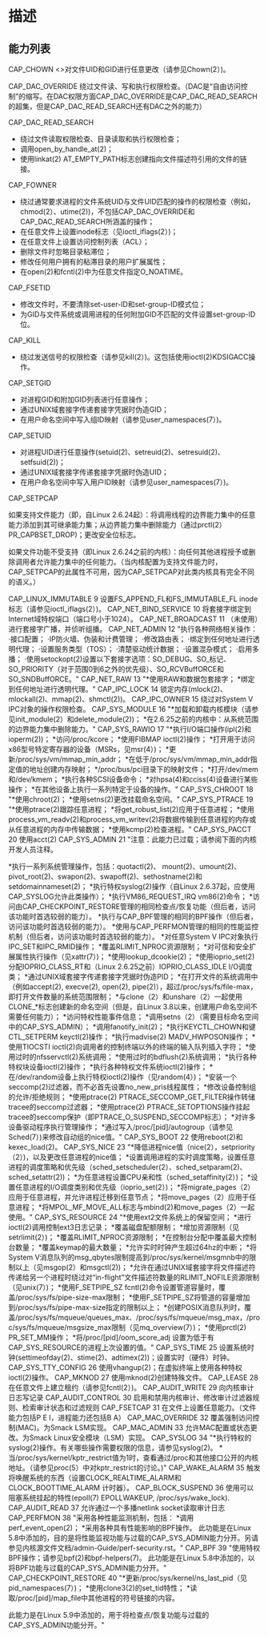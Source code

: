 
# 描述
## 能力列表
CAP_CHOWN 
<>对文件UID和GID进行任意更改（请参见Chown(2）)。

CAP_DAC_OVERRIDE
 绕过文件读、写和执行权限检查。（DAC是“自由访问控制”的缩写。在DAC权限方面CAP_DAC_OVERRIDE是CAP_DAC_READ_SEARCH的超集，但是CAP_DAC_READ_SEARCH还有DAC之外的能力）

CAP_DAC_READ_SEARCH
* 绕过文件读取权限检查、目录读取和执行权限检查；
* 调用open_by_handle_at(2)；
* 使用linkat(2) AT_EMPTY_PATH标志创建指向文件描述符引用的文件的链接。

CAP_FOWNER
* 绕过通常要求进程的文件系统UID与文件UID匹配的操作的权限检查（例如，chmod(2）、utime(2))，不包括CAP_DAC_OVERRIDE和CAP_DAC_READ_SEARCH所涵盖的操作；
* 在任意文件上设置inode标志（见ioctl_iflags(2）)；
* 在任意文件上设置访问控制列表（ACL）；
* 删除文件时忽略目录粘滞位；
* 修改任何用户拥有的粘滞目录的用户扩展属性；
* 在open(2)和fcntl(2)中为任意文件指定O_NOATIME。
 
CAP_FSETID
* 修改文件时，不要清除set-user-ID和set-group-ID模式位；
* 为GID与文件系统或调用进程的任何附加GID不匹配的文件设置set-group-ID位。
  
CAP_KILL
* 绕过发送信号的权限检查（请参见kill(2）)。这包括使用ioctl(2)KDSIGACC操作。

CAP_SETGID
* 对进程GID和附加GID列表进行任意操作；
* 通过UNIX域套接字传递套接字凭据时伪造GID；
* 在用户命名空间中写入组ID映射（请参见user_namespaces(7）)。

CAP_SETUID
* 对进程UID进行任意操作(setuid(2)、setreuid(2)、setresuid(2)、setfsuid(2))；
* 通过UNIX域套接字传递套接字凭据时伪造UID；
* 在用户命名空间中写入用户ID映射（请参见user_namespaces(7）)。
  
CAP_SETPCAP

如果支持文件能力（即，自Linux 2.6.24起）：将调用线程的边界能力集中的任意能力添加到其可继承能力集；从边界能力集中删除能力（通过prctl(2）PR_CAPBSET_DROP)；更改安全位标志。

如果文件功能不受支持（即Linux 2.6.24之前的内核）：向任何其他进程授予或删除调用者允许能力集中的任何能力。（当内核配置为支持文件能力时，CAP_SETPCAP的此属性不可用，因为CAP_SETPCAP对此类内核具有完全不同的语义。）

CAP_LINUX_IMMUTABLE	9	设置FS_APPEND_FL和FS_IMMUTABLE_FL inode标志（请参见ioctl_iflags(2）)。
CAP_NET_BIND_SERVICE	10	将套接字绑定到Internet域特权端口（端口号小于1024）。
CAP_NET_BROADCAST	11	（未使用）进行套接字广播，并侦听组播。
CAP_NET_ADMIN	12	"执行各种网络相关操作：
·接口配置；
·IP防火墙、伪装和计费管理；
·修改路由表；
·绑定到任何地址进行透明代理；
·设置服务类型（TOS）；
·清楚驱动统计数据；
·设置混杂模式；
·启用多播；
·使用setockopt(2)设置以下套接字选项：SO_DEBUG、SO_标记、SO_PRIORITY（对于范围0到6之外的优先级）、SO_RCVBuffORCE和SO_SNDBuffORCE。"
CAP_NET_RAW	13	"*使用RAW和数据包套接字；
*绑定到任何地址进行透明代理。"
CAP_IPC_LOCK	14	锁定内存(mlock(2)、mlockall(2)、mmap(2)、shmctl(2))。
CAP_IPC_OWNER	15	绕过对System V IPC对象的操作权限检查。
CAP_SYS_MODULE	16	"*加载和卸载内核模块（请参见init_module(2）和delete_module(2))；
*在2.6.25之前的内核中：从系统范围的边界能力集中删除能力。"
CAP_SYS_RAWIO	17	"*执行I/O端口操作(ipl(2)和ioperm(2))；
*访问/proc/kcore；
*使用FIBMAP ioctl(2)操作；
*打开用于访问x86型号特定寄存器的设备（MSRs，见msr(4）)；
*更新/proc/sys/vm/mmap_min_addr；
*在低于/proc/sys/vm/mmap_min_addr指定值的地址创建内存映射；
*/proc/bus/pci目录下的映射文件；
*打开/dev/mem和/dev/kmem；
*执行各种SCSI设备命令；
*对hpsa(4)和cciss(4)设备进行某些操作；
*在其他设备上执行一系列特定于设备的操作。"
CAP_SYS_CHROOT	18	"*使用chroot(2)；
*使用setns(2)更改挂载命名空间。"
CAP_SYS_PTRACE	19	"*使用ptrace(2)跟踪任意进程；
*将get_robust_list(2)应用于任意进程；
*使用process_vm_readv(2)和process_vm_writev(2)将数据传输到任意进程的内存或从任意进程的内存中传输数据；
*使用kcmp(2)检查进程。"
CAP_SYS_PACCT	20	使用acct(2)
CAP_SYS_ADMIN	21	"注意：此能力已过载；请参阅下面的内核开发人员注释。

*执行一系列系统管理操作，包括：quotactl(2)、 mount(2)、umount(2)、pivot_root(2)、swapon(2)、swapoff(2)、sethostname(2)和setdomainnameset(2)；
*执行特权syslog(2)操作（自Linux 2.6.37起，应使用CAP_SYSLOG允许此类操作）；
*执行VM86_REQUEST_IRQ vm86(2)命令；
*访问由CAP_CHECKPOINT_RESTORE管理的相同检查点/恢复功能（但后者，访问该功能时首选较弱的能力）。
*执行与CAP_BPF管理的相同的BPF操作（但后者，访问该功能时首选较弱的能力）。
*使用与CAP_PERFMON管理的相同的性能监控机制（但后者，访问该功能时首选较弱的能力）。
*对任意System V IPC对象执行IPC_SET和IPC_RMID操作；
*覆盖RLIMIT_NPROC资源限制；
*对可信和安全扩展属性执行操作（见xattr(7）)；
*使用lookup_dcookie(2)；
*使用ioprio_set(2)分配IOPRIO_CLASS_RT和（Linux 2.6.25之前）IOPRIO_CLASS_IDLE I/O调度类；
*通过UNIX域套接字传递套接字凭据时伪造PID；
*在打开文件的系统调用中（例如accept(2), execve(2), open(2), pipe(2)），超过/proc/sys/fs/file-max，即打开文件数量的系统范围限制；
*与clone（2）和unshare（2）一起使用 CLONE_*标志创建新的命名空间（但是，自Linux 3.8以来，创建用户命名空间不需要任何能力）；
*访问特权性能事件信息；
*调用setns（2）（需要目标命名空间中的CAP_SYS_ADMIN）；
*调用fanotify_init(2)；
*执行KEYCTL_CHOWN和键CTL_SETPERM keyctl(2)操作；
*执行madvise(2) MADV_HWPOSON操作；
*使用TIOCSTI ioctl(2)向调用者的控制终端以外的终端的输入队列插入字符；
*使用过时的nfsservctl(2)系统调用；
*使用过时的bdflush(2)系统调用；
*执行各种特权块设备ioctl(2)操作；
*执行各种特权文件系统ioctl(2)操作；
*在/dev/random设备上执行特权ioctl(2)操作（见random(4）)；
*安装一个seccomp(2)过滤器，而不必首先设置no_new_pris线程属性；
*修改设备控制组的允许/拒绝规则；
*使用ptrace(2) PTRACE_SECCOMP_GET_FILTER操作转储tracee的seccomp过滤器；
*使用ptrace(2) PTRACE_SETOPTIONS操作挂起tracee的seccomp保护（即PTRACE_O_SUSPEND_SECCOMP标志）；
*对许多设备驱动程序执行管理操作；
*通过写入/proc/[pid]/autogroup（请参见Sched(7）)来修改自动组的nice值。"
CAP_SYS_BOOT	22	使用reboot(2)和kexec_load(2)。
CAP_SYS_NICE	23	"*降低进程nice值（nice(2），setpriority（2）)，以及更改任意进程的nice值；
*设置调用进程的实时调度策略，设置任意进程的调度策略和优先级（sched_setscheduler(2）、sched_setparam(2)、sched_setattr(2))；
*为任意进程设置CPU亲和性（sched_setaffinity(2）)；
*设置任意进程的I/O调度类别和优先级（ioprio_set(2）)；
*将migrate_pages（2）应用于任意进程，并允许进程迁移到任意节点；
*将move_pages（2）应用于任意进程；
*将MPOL_MF_MOVE_ALL标志与mbind(2)和move_pages（2）一起使用。"
CAP_SYS_RESOURCE	24	"*使用ext2文件系统上的保留空间；
*进行ioctl(2)调用控制ext3日志记录；
*覆盖磁盘配额限制；
*增加资源限制（见setrlimit(2）)；
*覆盖RLIMIT_NPROC资源限制；
*在控制台分配中覆盖最大控制台数量；
*覆盖keymap的最大数量；
*允许实时时钟产生超过64hz的中断；
*将System V消息队列的msg_qbytes限制提高到/proc/sys/kernel/msgmnb中的限制以上（见msgop(2）和msgctl(2))；
*允许在通过UNIX域套接字将文件描述符传递给另一个进程时绕过对“in-flight”文件描述符数量的RLIMIT_NOFILE资源限制（见unix(7）)；
*使用F_SETPIPE_SZ fcntl(2)命令设置管道容量时，覆盖/proc/sys/fs/pipe-size-max限制；
*使用F_SETPIPE_SZ将管道的容量增加到/proc/sys/fs/pipe-max-size指定的限制以上；
*创建POSIX消息队列时，覆盖/proc/sys/fs/mqueue/queues_max、/proc/sys/fs/mqueue/msg_max，/proc/sys/fs/mqueue/msgsize_max限制（见mq_overview(7）)；
*使用prctl(2) PR_SET_MM操作；
*将/proc/[pid]/oom_score_adj 设置为低于有CAP_SYS_RESOURCE的进程上次设置的值。"
CAP_SYS_TIME	25	设置系统时钟(settimeofday(2)、stime(2)、adtimex(2))；设置实时（硬件）时钟。
CAP_SYS_TTY_CONFIG	26	使用vhangup(2)；在虚拟终端上使用各种特权ioctl(2)操作。
CAP_MKNOD	27	使用mknod(2)创建特殊文件。
CAP_LEASE	28	在任意文件上建立租约（请参见fcntl(2）)。
CAP_AUDIT_WRITE	29	向内核审计日志写记录
CAP_AUDIT_CONTROL	30	启用和禁用内核审计、修改审计过滤器规则、检索审计状态和过滤规则
CAP_FSETCAP	31	在文件上设置任意能力。（文件能力包括P E I，进程能力还包括B A）
CAP_MAC_OVERRIDE	32	覆盖强制访问控制(MAC)。为Smack LSM实现。
CAP_MAC_ADMIN	33	允许MAC配置或状态更改。为Smack Linux安全模块（LSM）实现。
CAP_SYSLOG	34	"*执行特权的syslog(2)操作。有关哪些操作需要权限的信息，请参见syslog(2)。
*当/proc/sys/kernel/kptr_restrict值为1时，查看通过/proc和其他接口公开的内核地址。（请参见proc(5）中对kptr_restrict的讨论。)"
CAP_WAKE_ALARM	35	触发将唤醒系统的东西（设置CLOCK_REALTIME_ALARM和CLOCK_BOOTTIME_ALARM 计时器）。
CAP_BLOCK_SUSPEND	36	使用可以阻塞系统挂起的特性(epoll(7) EPOLLWAKEUP, /proc/sys/wake_lock).
CAP_AUDIT_READ	37	允许通过一个多播netlink socket读取审计日志
CAP_PERFMON	38	"采用各种性能监测机制，包括：
*调用perf_event_open(2)；
*采用各种具有性能影响的BPF操作。
此功能是在Linux 5.8中添加的，目的是将性能监视功能与过载的CAP_SYS_ADMIN能力分开。另请参见内核源文件文档/admin-Guide/perf-security.rst。"
CAP_BPF	39	"使用特权BPF操作；请参见bpf(2)和bpf-helpers(7)。
此功能是在Linux 5.8中添加的，以将BPF功能与过载的CAP_SYS_ADMIN能力分开。"
CAP_CHECKPOINT_RESTORE	40	"*更新/proc/sys/kernel/ns_last_pid（见pid_namespaces(7）)；
*使用clone3(2)的set_tid特性；
*读取/proc/[pid]/map_file中其他进程的符号链接的内容。

此能力是在Linux 5.9中添加的，用于将检查点/恢复功能与过载的CAP_SYS_ADMIN功能分开。"
		
